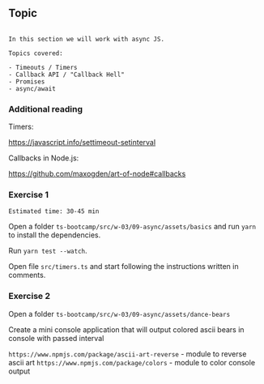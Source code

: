 ## Topic

```text

In this section we will work with async JS.

Topics covered:

- Timeouts / Timers
- Callback API / "Callback Hell"
- Promises
- async/await 

```

### Additional reading

Timers:

https://javascript.info/settimeout-setinterval

Callbacks in Node.js:

https://github.com/maxogden/art-of-node#callbacks

### Exercise 1

`Estimated time: 30-45 min`

Open a folder `ts-bootcamp/src/w-03/09-async/assets/basics` and run `yarn` to install the dependencies.

Run `yarn test --watch`.

Open file `src/timers.ts` and start following the instructions written in comments.


### Exercise 2

Open a folder `ts-bootcamp/src/w-03/09-async/assets/dance-bears`

Create a mini console application that will output colored ascii bears in console with passed interval

`https://www.npmjs.com/package/ascii-art-reverse` - module to reverse ascii art
`https://www.npmjs.com/package/colors` - module to color console output


